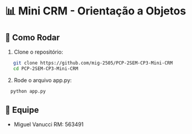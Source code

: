 # 📊 Mini CRM - Orientação a Objetos

## 📝 Como Rodar

1. Clone o repositório:
```bash
   git clone https://github.com/mig-2505/PCP-2SEM-CP3-Mini-CRM
   cd PCP-2SEM-CP3-Mini-CRM
```

2. Rode o arquivo app.py:
```bash
  python app.py
```

## 👥 Equipe
- Miguel Vanucci RM: 563491
